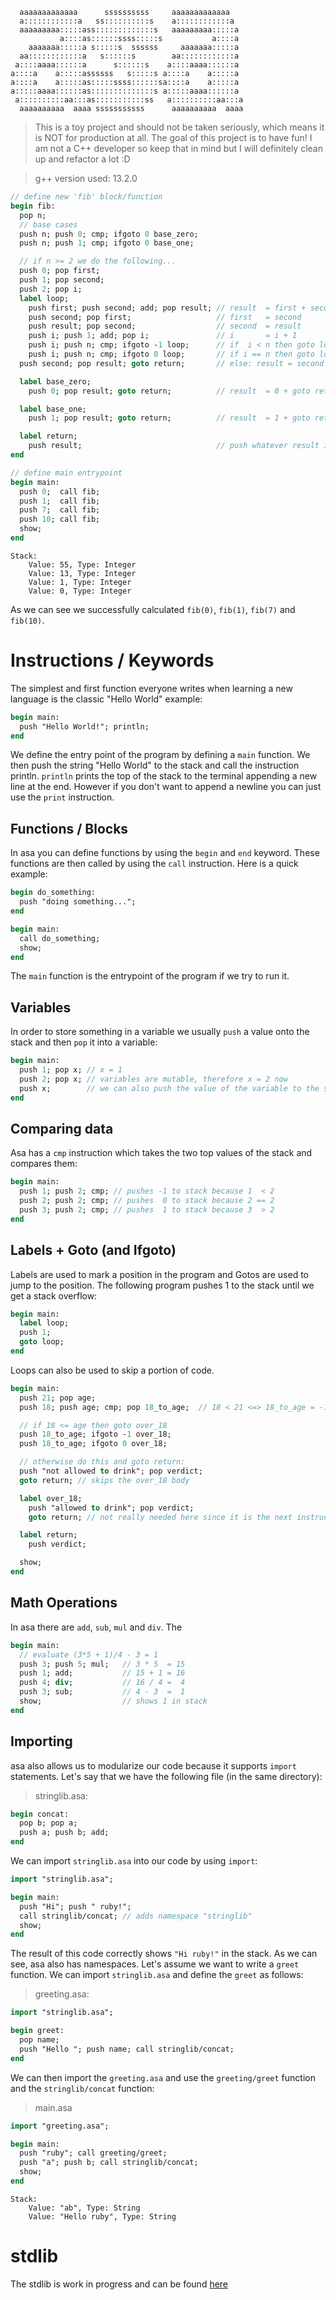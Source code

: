 ```
  aaaaaaaaaaaaa      ssssssssss     aaaaaaaaaaaaa   
  a::::::::::::a   ss::::::::::s    a::::::::::::a  
  aaaaaaaaa:::::ass:::::::::::::s   aaaaaaaaa:::::a 
           a::::as::::::ssss:::::s           a::::a 
    aaaaaaa:::::a s:::::s  ssssss     aaaaaaa:::::a 
  aa::::::::::::a   s::::::s        aa::::::::::::a 
 a::::aaaa::::::a      s::::::s    a::::aaaa::::::a 
a::::a    a:::::assssss   s:::::s a::::a    a:::::a 
a::::a    a:::::as:::::ssss::::::sa::::a    a:::::a 
a:::::aaaa::::::as::::::::::::::s a:::::aaaa::::::a 
 a::::::::::aa:::as:::::::::::ss   a::::::::::aa:::a
  aaaaaaaaaa  aaaa sssssssssss      aaaaaaaaaa  aaaa
```
> This is a toy project and should not be taken seriously, which means it is NOT for production at all. The goal of this project is to have fun!
> I am not a C++ developer so keep that in mind but I will definitely clean up and refactor a lot :D

> g++ version used: 13.2.0

```pascal
// define new 'fib' block/function
begin fib:
  pop n;
  // base cases
  push n; push 0; cmp; ifgoto 0 base_zero;
  push n; push 1; cmp; ifgoto 0 base_one;

  // if n >= 2 we do the following...
  push 0; pop first;
  push 1; pop second;
  push 2; pop i;
  label loop;
    push first; push second; add; pop result; // result  = first + second
    push second; pop first;                   // first   = second
    push result; pop second;                  // second  = result
    push i; push 1; add; pop i;               // i       = i + 1
    push i; push n; cmp; ifgoto -1 loop;      // if  i < n then goto loop
    push i; push n; cmp; ifgoto 0 loop;       // if i == n then goto loop
  push second; pop result; goto return;       // else: result = second + goto return label

  label base_zero;
    push 0; pop result; goto return;          // result  = 0 + goto return label 

  label base_one; 
    push 1; pop result; goto return;          // result  = 1 + goto return label

  label return;
    push result;                              // push whatever result is onto stack
end

// define main entrypoint
begin main:
  push 0;  call fib;
  push 1;  call fib;
  push 7;  call fib;
  push 10; call fib;
  show;
end
```
```
Stack:
    Value: 55, Type: Integer
    Value: 13, Type: Integer
    Value: 1, Type: Integer
    Value: 0, Type: Integer
```
As we can see we successfully calculated `fib(0)`, `fib(1)`, `fib(7)` and `fib(10)`.

# Instructions / Keywords
The simplest and first function everyone writes when learning a new language is the classic "Hello World" example:
```pascal
begin main:
  push "Hello World!"; println;
end
```
We define the entry point of the program by defining a `main` function. We then push the string "Hello World"
to the stack and call the instruction println. `println` prints the top of the stack to the terminal appending a new line at the end.
However if you don't want to append a newline you can just use the `print` instruction. 

## Functions / Blocks
In asa you can define functions by using the `begin` and `end` keyword. These functions are then called by using the
`call` instruction. Here is a quick example:
```pascal
begin do_something:
  push "doing something...";
end

begin main:
  call do_something;
  show;
end
```
The `main` function is the entrypoint of the program if we try to run it. 

## Variables
In order to store something in a variable we usually `push` a value onto the stack and then `pop` it into a variable:
```pascal
begin main:
  push 1; pop x; // x = 1
  push 2; pop x; // variables are mutable, therefore x = 2 now
  push x;        // we can also push the value of the variable to the stack
end
```

## Comparing data
Asa has a `cmp` instruction which takes the two top values of the stack and compares them:
```pascal
begin main:
  push 1; push 2; cmp; // pushes -1 to stack because 1  < 2
  push 2; push 2; cmp; // pushes  0 to stack because 2 == 2
  push 3; push 2; cmp; // pushes  1 to stack because 3  > 2
end
```

## Labels + Goto (and Ifgoto)
Labels are used to mark a position in the program and Gotos are used to jump to the position. The following program pushes 1 to the stack until we get
a stack overflow:
```pascal
begin main:
  label loop;
  push 1;
  goto loop;
end
```
Loops can also be used to skip a portion of code. 
```pascal
begin main:
  push 21; pop age;
  push 18; push age; cmp; pop 18_to_age;  // 18 < 21 <=> 18_to_age = -1

  // if 18 <= age then goto over_18
  push 18_to_age; ifgoto -1 over_18;
  push 18_to_age; ifgoto 0 over_18;

  // otherwise do this and goto return:
  push "not allowed to drink"; pop verdict;
  goto return; // skips the over_18 body

  label over_18;
    push "allowed to drink"; pop verdict;
    goto return; // not really needed here since it is the next instruction anyways...

  label return;
    push verdict;

  show;
end
```

## Math Operations
In asa there are `add`, `sub`, `mul` and `div`. The
```pascal
begin main:
  // evaluate (3*5 + 1)/4 - 3 = 1
  push 3; push 5; mul;   // 3 * 5  = 15 
  push 1; add;           // 15 + 1 = 16
  push 4; div;           // 16 / 4 =  4
  push 3; sub;           // 4 - 3  =  1
  show;                  // shows 1 in stack
end
```

## Importing
asa also allows us to modularize our code because it supports `import` statements. Let's say that we have the following file (in the same directory):
> stringlib.asa:
```pascal
begin concat:
  pop b; pop a;
  push a; push b; add;
end
```
We can import `stringlib.asa` into our code by using `import`:
```pascal
import "stringlib.asa";

begin main:
  push "Hi"; push " ruby!";
  call stringlib/concat; // adds namespace "stringlib"
  show;
end
```
The result of this code correctly shows `"Hi ruby!"` in the stack. As we can see, asa also has namespaces. Let's assume we want to write a 
`greet` function. We can import `stringlib.asa` and define the `greet` as follows:
> greeting.asa:
```pascal
import "stringlib.asa";

begin greet:
  pop name;
  push "Hello "; push name; call stringlib/concat;
end
```
We can then import the `greeting.asa` and use the `greeting/greet` function and the `stringlib/concat` function:
> main.asa
```pascal
import "greeting.asa";

begin main:
  push "ruby"; call greeting/greet;
  push "a"; push b; call stringlib/concat;
  show;
end
```
```
Stack:
    Value: "ab", Type: String
    Value: "Hello ruby", Type: String
```

# stdlib
The stdlib is work in progress and can be found [here](./src/stdlib/)
